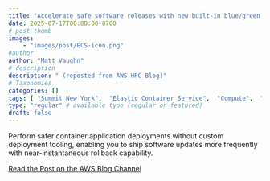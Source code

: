 ```yaml
---
title: "Accelerate safe software releases with new built-in blue/green deployments in Amazon ECS"
date: 2025-07-17T00:00:00-0700
# post thumb
images:
    - "images/post/ECS-icon.png"
#author
author: "Matt Vaughn"
# description
description: " (reposted from AWS HPC Blog)"
# Taxonomies
categories: []
tags: [ "Summit New York",  "Elastic Container Service",  "Compute",  "Product Launch",  "Containers",  "News",  "hpcblog", ]
type: "regular" # available type (regular or featured)
draft: false
---
```


Perform safer container application deployments without custom deployment tooling, enabling you to ship software updates more frequently with near-instantaneous rollback capability.

<a href="https://aws.amazon.com/blogs/aws/accelerate-safe-software-releases-with-new-built-in-blue-green-deployments-in-amazon-ecs/" class="btn btn-primary btn-lg active" role="button" aria-pressed="true" style="margin-top: 8px;">Read the Post on the AWS Blog Channel</a>